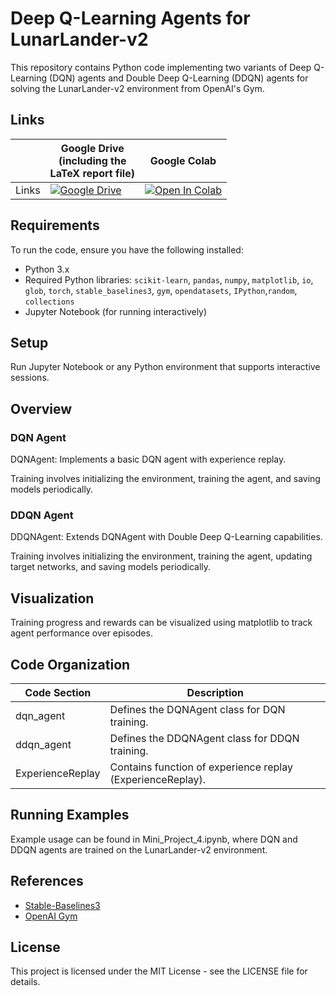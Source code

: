 # Deep Q-Learning Agents for LunarLander-v2
This repository contains Python code implementing two variants of Deep Q-Learning (DQN) agents and Double Deep Q-Learning (DDQN) agents for solving the LunarLander-v2 environment from OpenAI's Gym.

## Links

||Google Drive <br />(including the <br /> LaTeX report file)|Google Colab|
|---|---|---|
| Links | [![Google Drive](https://img.shields.io/badge/Google%20Drive-4285F4?style=for-the-badge&logo=googledrive&logoColor=white)](https://drive.google.com/drive/folders/1c0kVD682t4sIcBtKK-QdNBHHXsFnddQ6?usp=sharing) | [![Open In Colab](https://colab.research.google.com/assets/colab-badge.svg)](https://colab.research.google.com/drive/10YpyxZRWM0dNsG6oDS-4DXFkcZPIFC9I?usp=sharing) |

## Requirements
To run the code, ensure you have the following installed:

- Python 3.x
- Required Python libraries: `scikit-learn`, `pandas`, `numpy`, `matplotlib`, `io`, `glob`, `torch`, `stable_baselines3`, `gym`, `opendatasets`, `IPython`,`random`, `collections`
- Jupyter Notebook (for running interactively)


## Setup

Run Jupyter Notebook or any Python environment that supports interactive sessions.

## Overview
### DQN Agent
DQNAgent: Implements a basic DQN agent with experience replay.

Training involves initializing the environment, training the agent, and saving models periodically.
### DDQN Agent
DDQNAgent: Extends DQNAgent with Double Deep Q-Learning capabilities.

Training involves initializing the environment, training the agent, updating target networks, and saving models periodically.
## Visualization
Training progress and rewards can be visualized using matplotlib to track agent performance over episodes.

## Code Organization

| Code Section | Description |
|---|---|
| dqn_agent | Defines the DQNAgent class for DQN training. |
| ddqn_agent | Defines the DDQNAgent class for DDQN training. |
| ExperienceReplay | Contains function of experience replay (ExperienceReplay). |

## Running Examples
Example usage can be found in Mini_Project_4.ipynb, where DQN and DDQN agents are trained on the LunarLander-v2 environment.

## References
- [Stable-Baselines3](https://stable-baselines3.readthedocs.io/en/master/)
- [OpenAI Gym](https://www.gymlibrary.dev/index.html)


## License

This project is licensed under the MIT License - see the LICENSE file for details.
